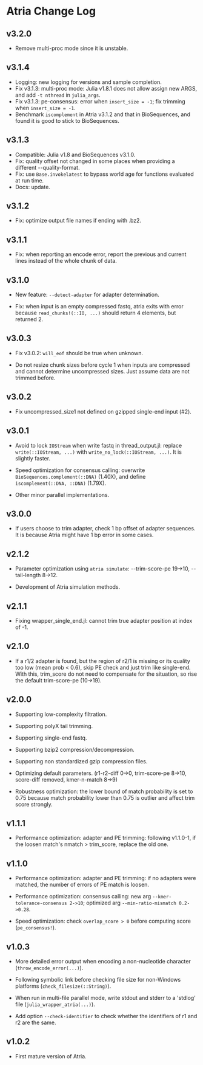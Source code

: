 # Atria Change Log

## v3.2.0

- Remove multi-proc mode since it is unstable.

## v3.1.4

- Logging: new logging for versions and sample completion.
- Fix v3.1.3: multi-proc mode: Julia v1.8.1 does not allow assign new ARGS, and add `-t nthread` in `julia_args`.
- Fix v3.1.3: pe-consensus: error when `insert_size = -1`; fix trimming when `insert_size = -1`.
- Benchmark `iscomplement` in Atria v3.1.2 and that in BioSequences, and found it is good to stick to BioSequences.

## v3.1.3

- Compatible: Julia v1.8 and BioSequences v3.1.0.
- Fix: quality offset not changed in some places when providing a different --quality-format.
- Fix: use `Base.invokelatest` to bypass world age for functions evaluated at run time.
- Docs: update.

## v3.1.2

- Fix: optimize output file names if ending with .bz2.

## v3.1.1

- Fix: when reporting an encode error, report the previous and current lines instead of the whole chunk of data.

## v3.1.0

- New feature: `--detect-adapter` for adapter determination.

- Fix: when input is an empty compressed fastq, atria exits with error because `read_chunks!(::IO, ...)` should return 4 elements, but returned 2.

## v3.0.3

- Fix v3.0.2: `will_eof` should be true when unknown.

- Do not resize chunk sizes before cycle 1 when inputs are compressed and cannot determine uncompressed sizes. Just assume data are not trimmed before.

## v3.0.2

- Fix uncompressed_size1 not defined on gzipped single-end input (#2).

## v3.0.1

- Avoid to lock `IOStream` when write fastq in thread_output.jl: replace `write(::IOStream, ...)` with `write_no_lock(::IOStream, ...)`. It is slightly faster.

- Speed optimization for consensus calling: overwrite `BioSequences.complement(::DNA)` (1.40X), and define `iscomplement(::DNA, ::DNA)` (1.79X).

- Other minor parallel implementations.

## v3.0.0

- If users choose to trim adapter, check 1 bp offset of adapter sequences. It is because Atria might have 1 bp error in some cases.

## v2.1.2

- Parameter optimization using `atria simulate`: --trim-score-pe 19->10, --tail-length 8->12.

- Development of Atria simulation methods.

## v2.1.1

- Fixing wrapper_single_end.jl: cannot trim true adapter position at index of -1.

## v2.1.0

- If a r1/2 adapter is found, but the region of r2/1 is missing or its quality too low (mean prob < 0.6), skip PE check and just trim like single-end. With this, trim_score do not need to compensate for the situation, so rise the default trim-score-pe (10->19).

## v2.0.0

- Supporting low-complexity filtration.

- Supporting polyX tail trimming.

- Supporting single-end fastq.

- Supporting bzip2 compression/decompression.

- Supporting non standardized gzip compression files.

- Optimizing default parameters. (r1-r2-diff 0->0, trim-score-pe 8->10, score-diff removed, kmer-n-match 8->9)

- Robustness optimization: the lower bound of match probability is set to 0.75 because match probability lower than 0.75 is outlier and affect trim score strongly.

## v1.1.1

- Performance optimization: adapter and PE trimming: following v1.1.0-1, if the loosen match's nmatch > trim_score, replace the old one.

## v1.1.0

- Performance optimization: adapter and PE trimming: if no adapters were matched, the number of errors of PE match is loosen.

- Performance optimization: consensus calling: new arg `--kmer-tolerance-consensus 2->10`; optimized arg `--min-ratio-mismatch 0.2->0.28`.

- Speed optimization: check `overlap_score > 0` before computing score (`pe_consensus!`).

## v1.0.3

- More detailed error output when encoding a non-nucleotide character (`throw_encode_error(...)`).

- Following symbolic link before checking file size for non-Windows platforms (`check_filesize(::String)`).

- When run in multi-file parallel mode, write stdout and stderr to a 'stdlog' file (`julia_wrapper_atria(...)`).

- Add option `--check-identifier` to check whether the identifiers of r1 and r2 are the same.

## v1.0.2

- First mature version of Atria.
